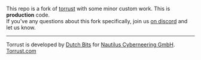 This repo is a fork of [torrust](https://github.com/torrust/torrust-index) with some minor custom work.
This is **production** code.  
If you've any questions about this fork specifically, join us [on discord](https://rpdl.net/discord) and let us know.

---

Torrust is developed by [Dutch Bits](https://dutchbits.nl) for [Nautilus Cyberneering GmbH](https://nautilus-cyberneering.de/). [Torrust.com](https://torrust.com)
